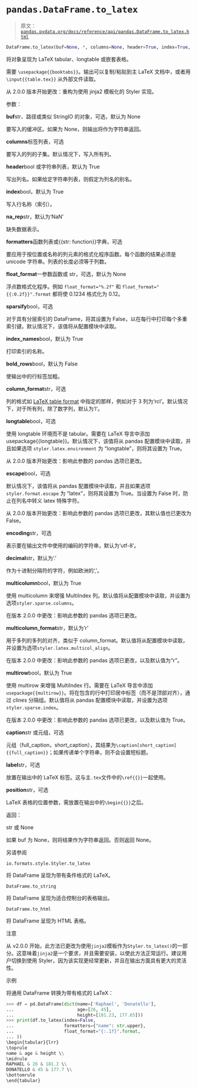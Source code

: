 # `pandas.DataFrame.to_latex`

> 原文：[`pandas.pydata.org/docs/reference/api/pandas.DataFrame.to_latex.html`](https://pandas.pydata.org/docs/reference/api/pandas.DataFrame.to_latex.html)

```py
DataFrame.to_latex(buf=None, *, columns=None, header=True, index=True, na_rep='NaN', formatters=None, float_format=None, sparsify=None, index_names=True, bold_rows=False, column_format=None, longtable=None, escape=None, encoding=None, decimal='.', multicolumn=None, multicolumn_format=None, multirow=None, caption=None, label=None, position=None)
```

将对象呈现为 LaTeX tabular、longtable 或嵌套表格。

需要 `\usepackage{{booktabs}}`。输出可以复制/粘贴到主 LaTeX 文档中，或者用 `\input{{table.tex}}` 从外部文件读取。

从 2.0.0 版本开始更改：重构为使用 jinja2 模板化的 Styler 实现。

参数：

**buf**str、路径或类似 StringIO 的对象，可选，默认为 None

要写入的缓冲区。如果为 None，则输出将作为字符串返回。

**columns**标签列表，可选

要写入的列的子集。默认情况下，写入所有列。

**header**bool 或字符串列表，默认为 True

写出列名。如果给定字符串列表，则假定为列名的别名。

**index**bool，默认为 True

写入行名称（索引）。

**na_rep**str，默认为‘NaN’

缺失数据表示。

**formatters**函数列表或{{str: function}}字典，可选

要应用于按位置或名称的列元素的格式化程序函数。每个函数的结果必须是 unicode 字符串。列表的长度必须等于列数。

**float_format**一参数函数或 str，可选，默认为 None

浮点数格式化程序。例如 `float_format="%.2f"` 和 `float_format="{{:0.2f}}".format` 都将使 0.1234 格式化为 0.12。

**sparsify**bool，可选

对于具有分层索引的 DataFrame，将其设置为 False，以在每行中打印每个多重索引键。默认情况下，该值将从配置模块中读取。

**index_names**bool，默认为 True

打印索引的名称。

**bold_rows**bool，默认为 False

使输出中的行标签加粗。

**column_format**str，可选

列的格式如 [LaTeX table format](https://en.wikibooks.org/wiki/LaTeX/Tables) 中指定的那样，例如对于 3 列为‘rcl’。默认情况下，对于所有列，除了数字列，默认为‘l’。

**longtable**bool，可选

使用 longtable 环境而不是 tabular。需要在 LaTeX 导言中添加 usepackage{{longtable}}。默认情况下，该值将从 pandas 配置模块中读取，并且如果选项 `styler.latex.environment` 为 “longtable”，则将其设置为 True。

从 2.0.0 版本开始更改：影响此参数的 pandas 选项已更改。

**escape**bool，可选

默认情况下，该值将从 pandas 配置模块中读取，并且如果选项 `styler.format.escape` 为 “latex”，则将其设置为 True。当设置为 False 时，防止在列名中转义 latex 特殊字符。

从 2.0.0 版本开始更改：影响此参数的 pandas 选项已更改，其默认值也已更改为 False。

**encoding**str，可选

表示要在输出文件中使用的编码的字符串，默认为‘utf-8’。

**decimal**str，默认为‘.’

作为十进制分隔符的字符，例如欧洲的‘,’。

**multicolumn**bool，默认为 True

使用 multicolumn 来增强 MultiIndex 列。默认值将从配置模块中读取，并设置为选项`styler.sparse.columns`。

在版本 2.0.0 中更改：影响此参数的 pandas 选项已更改。

**multicolumn_format**str，默认为‘r’

用于多列的多列的对齐，类似于 column_format。默认值将从配置模块中读取，并设置为选项`styler.latex.multicol_align`。

在版本 2.0.0 中更改：影响此参数的 pandas 选项已更改，以及默认值为“r”。

**multirow**bool，默认为 True

使用 multirow 来增强 MultiIndex 行。需要在 LaTeX 导言中添加`usepackage{{multirow}}`。将在包含的行中打印居中标签（而不是顶部对齐），通过 clines 分隔组。默认值将从 pandas 配置模块中读取，并设置为选项`styler.sparse.index`。

在版本 2.0.0 中更改：影响此参数的 pandas 选项已更改，以及默认值为 True。

**caption**str 或元组，可选

元组（full_caption，short_caption），其结果为`\caption[short_caption]{{full_caption}}`；如果传递单个字符串，则不会设置短标题。

**label**str，可选

放置在输出中的 LaTeX 标签。这与主`.tex`文件中的`\ref{{}}`一起使用。

**position**str，可选

LaTeX 表格的位置参数，需放置在输出中的`\begin{{}}`之后。

返回：

str 或 None

如果 buf 为 None，则将结果作为字符串返回。否则返回 None。

另请参阅

`io.formats.style.Styler.to_latex`

将 DataFrame 呈现为带有条件格式的 LaTeX。

`DataFrame.to_string`

将 DataFrame 呈现为适合控制台的表格输出。

`DataFrame.to_html`

将 DataFrame 呈现为 HTML 表格。

注意

从 v2.0.0 开始，此方法已更改为使用`jinja2`模板作为`Styler.to_latex()`的一部分。这意味着`jinja2`是一个要求，并且需要安装，以使此方法正常运行。建议用户切换到使用 Styler，因为该实现更经常更新，并且在输出方面具有更大的灵活性。

示例

将通用 DataFrame 转换为带有格式的 LaTeX：

```py
>>> df = pd.DataFrame(dict(name=['Raphael', 'Donatello'],
...                        age=[26, 45],
...                        height=[181.23, 177.65]))
>>> print(df.to_latex(index=False,
...                   formatters={"name": str.upper},
...                   float_format="{:.1f}".format,
... ))  
\begin{tabular}{lrr}
\toprule
name & age & height \\
\midrule
RAPHAEL & 26 & 181.2 \\
DONATELLO & 45 & 177.7 \\
\bottomrule
\end{tabular} 
```
